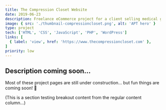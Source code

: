 ```yaml
---
title: The Compression Closet Website
date: 2019-06-23
description: Freelance eCommerce project for a client selling medical garments.
image: { src: './thumbnail-compressioncloset.png', alt: 'APT hero' }
type: project
tech: ['HTML', 'CSS', 'JavaScript', 'PHP', 'WordPress']
links: [
  { label: 'view', href: 'https://www.thecompressioncloset.com' },
]
priority: low
---
```


## Description coming soon...

Most of these project pages are still under construction... but fun things are coming soon! 👀

<div class="content-breakout">

(This is a section testing breakout content from the regular content column...)

</div>